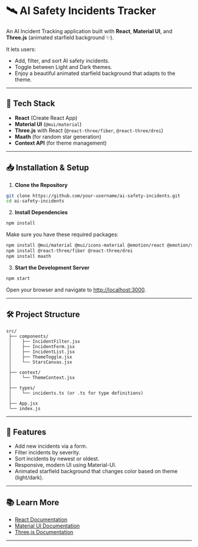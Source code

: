 # 🛰️ AI Safety Incidents Tracker

An AI Incident Tracking application built with **React**, **Material UI**, and **Three.js** (animated starfield background ✨).

It lets users:
- Add, filter, and sort AI safety incidents.
- Toggle between Light and Dark themes.
- Enjoy a beautiful animated starfield background that adapts to the theme.

---

## 🚀 Tech Stack

- **React** (Create React App)
- **Material UI** (`@mui/material`)
- **Three.js** with React (`@react-three/fiber`, `@react-three/drei`)
- **Maath** (for random star generation)
- **Context API** (for theme management)

---

## 📥 Installation & Setup

1. **Clone the Repository**

```bash
git clone https://github.com/your-username/ai-safety-incidents.git
cd ai-safety-incidents
```

2. **Install Dependencies**

```bash
npm install
```

Make sure you have these required packages:

```bash
npm install @mui/material @mui/icons-material @emotion/react @emotion/styled
npm install @react-three/fiber @react-three/drei
npm install maath
```

3. **Start the Development Server**

```bash
npm start
```

Open your browser and navigate to [http://localhost:3000](http://localhost:3000).

---

## 🛠️ Project Structure

```
src/
 ├── components/
 │    ├── IncidentFilter.jsx
 │    ├── IncidentForm.jsx
 │    ├── IncidentList.jsx
 │    ├── ThemeToggle.jsx
 │    └── StarsCanvas.jsx
 │
 ├── context/
 │    └── ThemeContext.jsx
 │
 ├── types/
 │    └── incidents.ts (or .ts for type definitions)
 │
 ├── App.jsx
 └── index.js
```

---

## 🌟 Features

- Add new incidents via a form.
- Filter incidents by severity.
- Sort incidents by newest or oldest.
- Responsive, modern UI using Material-UI.
- Animated starfield background that changes color based on theme (light/dark).

---

## 📚 Learn More

- [React Documentation](https://react.dev/)
- [Material UI Documentation](https://mui.com/)
- [Three.js Documentation](https://threejs.org/)

---
